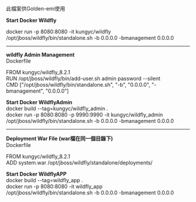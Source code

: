 此檔案供Golden-emi使用

**Start Docker Wildfly**  

docker run -p 8080:8080 -it kungyc/wildfly /opt/jboss/wildfly/bin/standalone.sh -b 0.0.0.0 -bmanagement 0.0.0.0  

----------

**wildfly Admin Management**  
Dockerfile  

FROM kungyc/wildfly_8.2.1  
RUN /opt/jboss/wildfly/bin/add-user.sh admin password --silent  
CMD ["/opt/jboss/wildfly/bin/standalone.sh", "-b", "0.0.0.0", "-bmanagement", "0.0.0.0"]  


**Start Docker WildflyAdmin**  
docker build --tag=kungyc/wildfly_admin .  
docker run -p 8080:8080 -p 9990:9990 -it kungyc/wildfly_admin /opt/jboss/wildfly/bin/standalone.sh -b 0.0.0.0 -bmanagement 0.0.0.0  

---------

**Deployment War File (war檔在同一個目錄下)**  
Dockerfile  

FROM kungyc/wildfly_8.2.1  
ADD system.war /opt/jboss/wildfly/standalone/deployments/  

**Start Docker WildflyAPP**  
docker build --tag=wildfly_app .  
docker run -p 8080:8080 -it wildfly_app /opt/jboss/wildfly/bin/standalone.sh -b 0.0.0.0 -bmanagement 0.0.0.0  

